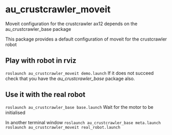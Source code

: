 au_crustcrawler_moveit
======================

Moveit configuration for the crustcrawler ax12 depends on the au_crustcrawler_base package

This package provides a default configuration of moveit for the crustcrawler robot


Play with robot in rviz
-----------
`roslaunch au_crustcrawler_moveit demo.launch`
If it does not succeed check that you have the *au_crustcrawler_base* package also.

Use it with the real robot
-----------
`roslaunch au_crustcrawler_base base.launch`
Wait for the motor to be initialised

In another terminal window
`roslaunch au_crustcrawler_base meta.launch`
`roslaunch au_crustcrawler_moveit real_robot.launch`

